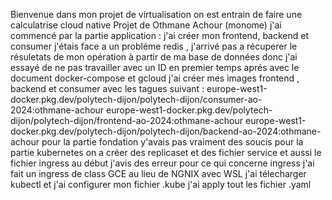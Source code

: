 Bienvenue dans mon projet de virtualisation on est entrain de faire une calculatrise cloud native
Projet de Othmane Achour (monome)
j'ai commencé par la  partie application :
j'ai créer mon frontend, backend et consumer
j'étais face a un probléme redis , j'arrivé pas a récuperer  le résuletats de mon opération à partir de ma base de données 
donc j'ai essayé de ne pas travailler avec un ID en premier temps
aprés avec le document docker-compose et gcloud j'ai créer mes images frontend , backend et consumer
avec les tagues suivant :
europe-west1-docker.pkg.dev/polytech-dijon/polytech-dijon/consumer-ao-2024:othmane-achour
europe-west1-docker.pkg.dev/polytech-dijon/polytech-dijon/frontend-ao-2024:othmane-achour
europe-west1-docker.pkg.dev/polytech-dijon/polytech-dijon/backend-ao-2024:othmane-achour
pour la partie fondation y'avais pas vraiment des soucis 
pour la partie kubernetes on a créer des replicaset et des fichier service et aussi le fichier ingress
au début j'avis des erreur pour ce qui concerne ingress j'ai fait un ingress de class GCE au lieu de NGNIX 
avec WSL  j'ai télecharger kubectl et j'ai configurer mon fichier .kube 
j'ai apply tout les fichier .yaml 
